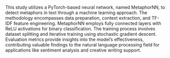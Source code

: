 This study utilizes a PyTorch-based neural network,
named MetaphorNN, to detect metaphors
in text through a machine learning approach.
The methodology encompasses data preparation,
context extraction, and TF-IDF feature
engineering. MetaphorNN employs fully connected
layers with ReLU activations for binary
classification. The training process involves
dataset splitting and iterative training using
stochastic gradient descent. Evaluation metrics
provide insights into the model’s effectiveness,
contributing valuable findings to the natural
language processing field for applications like
sentiment analysis and creative writing support.
